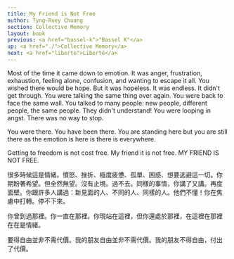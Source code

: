```yaml
---
title: My Friend is Not Free
author: Tyng-Ruey Chuang
section: Collective Memory
layout: book
previous: <a href="bassel-k">"Bassel K"</a>
up: <a href="./">Collective Memory</a>
next: <a href="liberte">Liberté</a>
---
```


Most of the time it came down to emotion. It was anger, frustration,
exhaustion, feeling alone, confusion, and wanting to escape it
all. You wished there would be hope. But it was hopeless. It was
endless. It didn't get through. You were talking the same thing over
again. You were back to face the same wall. You talked to many people:
new people, different people, the same people. They didn't understand!
You were looping in angst. There was no way to stop.

You were there. You have been there. You are standing here but you are
still there as the emotion is here is there is everywhere.

Getting to freedom is not cost free. My friend it is not free. MY
FRIEND IS NOT FREE.

很多時候這是情緒。憤怒、挫折、極度疲憊、孤單、困惑、想要逃避這一切。你
期盼著希望。但全然無望。沒有止境。過不去。同樣的事情，你講了又講。再度
面壁。你跟許多人講過：新見面的人、不同的人、同樣的人。他們不懂！你在焦
慮中打轉。停不下來。

你曾到過那裡。你一直在那裡。你現站在這裡，但你還處於那裡，在這裡在那裡
在在是情緒。

要得自由並非不需代價。我的朋友自由並非不需代價。我的朋友不得自由，付出
了代價。

